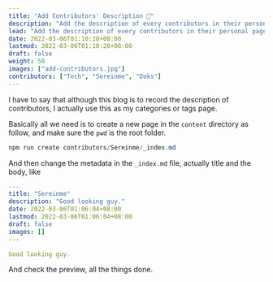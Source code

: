 ```yaml
---
title: "Add Contributors' Description 🧷"
description: "Add the description of every contributors in their personal page."
lead: "Add the description of every contributors in their personal page."
date: 2022-03-06T01:10:28+08:00
lastmod: 2022-03-06T01:10:28+08:00
draft: false
weight: 50
images: ["add-contributors.jpg"]
contributors: ["Tech", "Sereinme", "Doks"]
---
```


I have to say that although this blog is to record the description of contributors, I actually use this as my categories or tags page.

Basically all we need is to create a new page in the `content` directory as follow, and make sure the `pwd` is the root folder.

```powershell
npm run create contributors/Sereinme/_index.md
```

And then change the metadata in the `_index.md` file, actually title and the body, like

```yaml
---
title: "Sereinme"
description: "Good looking guy."
date: 2022-03-06T01:06:04+08:00
lastmod: 2022-03-06T01:06:04+08:00
draft: false
images: []
---

Good looking guy.
```

And check the preview, all the things done.
